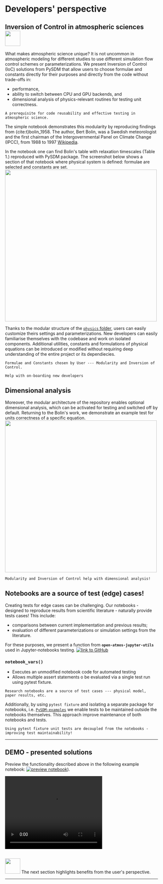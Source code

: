 # Developers' perspective

## Inversion of Control in atmospheric sciences <img src="img/cloud-solid.svg" width=50>

What makes atmospheric science unique?  It is not uncommon in atmospheric modeling for different studies to use different simulation flow control schemes or parameterizations.
We present Inversion of Control (IoC) solutions from PySDM that allow users to choose formulae and constants directly for their purposes and directly from the code without trade-offs in:
- performance,
- ability to switch between CPU and GPU backends, and
- dimensional analysis of physics-relevant routines for testing unit correctness.
    

```{admonition} Inversion of Control
A prerequisite for code reusability and effective testing in atmospheric science.
```

The simple notebook demonstrates this modularity by reproducing findings from {cite:t}bolin_1958. 
The author, Bert Bolin, was a Swedish meteorologist and the first chairman of the Intergovernmental Panel on Climate Change (IPCC), from 1988 to 1997 [Wikipedia](https://en.wikipedia.org/wiki/Bert_Bolin).

In the notebook one can find Bolin's table with relaxation timescales (Table 1.) reproduced with PySDM package.
The screenshot below shows a section of that notebook where physical system is defined: formulae are selected and constants are set.
<img src="img/Bolin_formula.png" width=500>

Thanks to the modular structure of the [`physics` folder](https://github.com/open-atmos/PySDM/tree/main/PySDM/physics), users can easily customize theirs settings and parameterizations.
New developers can easily familiarise themselves with the codebase and work on isolated components.
Additional utilities, constants and formulations of physical equations can be introduced or modified without requiring deep understanding of the entire project or its dependiecies.

```{admonition} Take-home message
Formulae and Constants chosen by User --- Modularity and Inversion of Control.

Help with on-boarding new developers 
```


## Dimensional analysis

Moreover, the modular architecture of the repository enables optional dimensional analysis, which can be activated for testing and switched off by default.
Returning to the Bolin's work, we demonstrate an example test for units correctness of a specific equation.
<img src="img/Bolin_test.png" width=500>

```{admonition} Take-home message
Modularity and Inversion of Control help with dimensional analysis!
```

## Notebooks are a source of test (edge) cases!
Creating tests for edge cases can be challenging. 
Our notebooks - designed to reproduce results from scientific literature - naturally provide tests cases!
This include:
- comparisons between current implementation and previous results;
- evaluation of different parameterizations or simulation settings from the literature.

For these purposes, we present a function from **`open-atmos-jupyter-utils`** used in Jupyter-notebooks testing. 
[![link to GitHub](https://img.shields.io/static/v1?label=open-atmos-jupyter-utils%20on&logo=github&color=87ce3e&message=GitHub)](https://github.com/open-atmos/jupyter-utils)

### **`notebook_vars()`**
- Executes an unmodified notebook code for automated testing
- Allows multiple assert statements o be evaluated via a single test run using pytest fixture.

```{admonition} Take-home message
Research notebooks are a source of test cases --- physical model, paper results, etc.
```

Additionally, by using `pytest fixture` and isolating a separate package for notebooks, i.e. [`PySDM-examples`](https://open-atmos.github.io/PySDM/PySDM_examples.html) we enable tests to be maintained outside the notebooks themselves.
This approach improve maintenance of both notebooks and tests.
```{admonition} Take-home message
Using pytest fixture unit tests are decoupled from the notebooks - improving test maintainability!
```

---
## DEMO - presented solutions
Preview the functionality described above in the following example notebook:
[![preview notebook](https://img.shields.io/static/v1?label=Bolin&logo=github&color=87ce3e&message=example)](https://github.com/open-atmos/PySDM/blob/main/examples/PySDM_examples/Bolin_1958/table_1.ipynb)).

<video width=320 height=240  controls>
  <source src="../_static/1_devs.mp4" type="video/mp4">
Your browser does not support the video tag.
</video>

\
<img src="img/signs-post-solid.svg" width=50>  The next section highlights benefits from the user's perspective.

---
